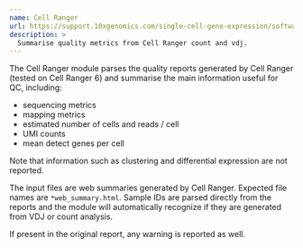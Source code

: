 ```yaml
---
name: Cell Ranger
url: https://support.10xgenomics.com/single-cell-gene-expression/software/pipelines/latest/what-is-cell-ranger
description: >
  Summarise quality metrics from Cell Ranger count and vdj.
---
```


The Cell Ranger module parses the quality reports generated by Cell Ranger (tested on Cell Ranger 6) and summarise the main information useful for QC, including:

- sequencing metrics
- mapping metrics
- estimated number of cells and reads / cell
- UMI counts
- mean detect genes per cell

Note that information such as clustering and differential expression are not reported.

The input files are web summaries generated by Cell Ranger. Expected file names are `*web_summary.html`. Sample IDs are parsed directly from the reports and the module will automatically recognize if they are generated from VDJ or count analysis.

If present in the original report, any warning is reported as well.
